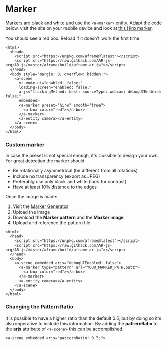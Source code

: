 # Marker

[Markers](https://ar-js-org.github.io/AR.js-Docs/marker-based/) are black and white and use the `<a-marker>` entity. Adapt the code below, visit the site on your mobile device and look at [this Hiro marker](https://raw.githubusercontent.com/stemkoski/VR-AR-class-examples/master/markers/hiro.png). 

You should see a red box. Reload if it doesn't work the first time.

```markup
<html>
  <head>
    <script src="https://unpkg.com/aframe@latest"></script>
    <script src="https://raw.githack.com/AR-js-org/AR.js/master/aframe/build/aframe-ar.js"></script>
  </head>
  <body style="margin: 0; overflow: hidden;">
    <a-scene
      vr-mode-ui="enabled: false;"
      loading-screen="enabled: false;"
      arjs="trackingMethod: best; sourceType: webcam; debugUIEnabled: false;"
      embedded>
      <a-marker preset="hiro" smooth="true">
        <a-box color="red"></a-box>
      </a-marker>
      <a-entity camera></a-entity>
    </a-scene>
  </body>
</html>
```

### Custom marker

In case the preset is not special enough, it's possible to design your own. For great detection the marker should:

* Be rotationally asymmetrical \(be different from all rotations\)
* Include no transparency \(export as JPEG\)
* Preferably use only black and white \(look for contrast\)
* Have at least 10% distance to the edges

Once the image is made:

1. Visit the [Marker Generator](https://ar-js-org.github.io/AR.js/three.js/examples/marker-training/examples/generator.html)
2. Upload the image
3. Download the **Marker pattern** and the **Marker image**
4. Upload and reference the pattern file

```markup
<html>
  <head>
    <script src="https://unpkg.com/aframe@latest"></script>
    <script src="https://raw.githack.com/AR-js-org/AR.js/master/aframe/build/aframe-ar.js"></script>
  </head>
  <body>
    <a-scene embedded arjs="debugUIEnabled: false">
      <a-marker type="pattern" url="YOUR_MARKER_PATH.patt">
        <a-box color="red"></a-box>
      </a-marker>
      <a-entity camera></a-entity>
    </a-scene>
  </body>
</html>
```

### Changing the Pattern Ratio

It is possible to have a higher ratio than the default 0.5, but by doing so it's also imperative to include this information. By adding the **patternRatio** to the **arjs** attribute of `<a-scene>` this can be accomplished.

```markup
<a-scene embedded arjs="patternRatio: 0.7;">
```

